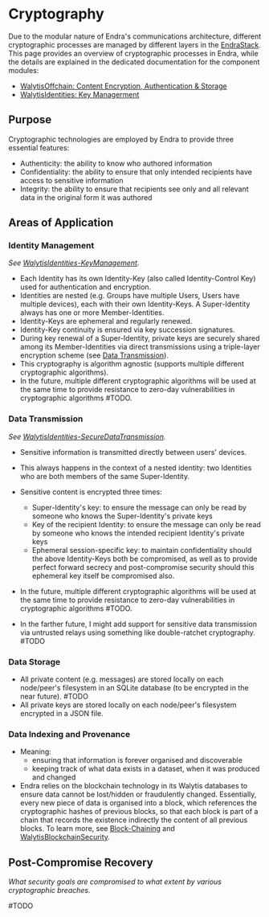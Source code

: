# Cryptography

Due to the modular nature of Endra's communications architecture, different cryptographic processes are managed by different layers in the [EndraStack](2-EndraStack.md).
This page provides an overview of cryptographic processes in Endra, while the details are explained in the dedicated documentation for the component modules:
- [WalytisOffchain: Content Encryption, Authentication & Storage](../WalytisOffchain/1-IntroToWalytisOffchain.md)
- [WalytisIdentities: Key Managerment](../WalytisIdentities/2-HowItWorks/3-KeyManagement.md)

## Purpose

Cryptographic technologies are employed by Endra to provide three essential features:
- Authenticity: the ability to know who authored information
- Confidentiality: the ability to ensure that only intended recipients have access to sensitive information
- Integrity: the ability to ensure that recipients see only and all relevant data in the original form it was authored

## Areas of Application
### Identity Management
_See [WalytisIdentities-KeyManagement](../WalytisIdentities/2-HowItWorks/3-KeyManagement.md)._

- Each Identity has its own Identity-Key (also called Identity-Control Key) used for authentication and encryption.
- Identities are nested (e.g. Groups have multiple Users, Users have multiple devices), each with their own Identity-Keys. A Super-Identity always has one or more Member-Identities.
- Identity-Keys are ephemeral and regularly renewed.
- Identity-Key continuity is ensured via key succession signatures.
- During key renewal of a Super-Identity, private keys are securely shared among its Member-Identities via direct transmissions using a triple-layer encryption scheme (see [Data Transmission](#Data%20Transmission)).
- This cryptography is algorithm agnostic (supports multiple different cryptographic algorithms).
- In the future, multiple different cryptographic algorithms will be used at the same time to provide resistance to zero-day vulnerabilities in cryptographic algorithms #TODO.


### Data Transmission
_See [WalytisIdentities-SecureDataTransmission](../WalytisIdentities/2-HowItWorks/7-SecureDataTransmission.md)._

- Sensitive information is transmitted  directly between users' devices.
- This always happens in the context of a nested identity: two Identities who are both members of the same Super-Identity. 
- Sensitive content is encrypted three times:
	- Super-Identity's key: to ensure the message can only be read by someone who knows the Super-Identity's private keys
	- Key of the recipient Identity: to ensure the message can only be read by someone who knows the intended recipient Identity's private keys
	- Ephemeral session-specific key: to maintain confidentiality should the above Identity-Keys both be compromised, as well as to provide perfect forward secrecy and post-compromise security should this ephemeral key itself be compromised also.
- In the future, multiple different cryptographic algorithms will be used at the same time to provide resistance to zero-day vulnerabilities in cryptographic algorithms #TODO.

- In the farther future, I might add support for sensitive data transmission via untrusted relays using something like double-ratchet cryptography. #TODO

### Data Storage

- All private content (e.g. messages) are stored locally on each node/peer's filesystem in an SQLite database (to be encrypted in the near future). #TODO
- All private keys are stored locally on each node/peer's filesystem encrypted in a JSON file. 

### Data Indexing and Provenance

- Meaning:
	- ensuring that information is forever organised and discoverable
	- keeping track of what data exists in a dataset, when it was produced and changed
- Endra relies on the blockchain technology in its Walytis databases to ensure data cannot be lost/hidden or fraudulently changed. Essentially, every new piece of data is organised into a block, which references the cryptographic hashes of previous blocks, so that each block is part of a chain that records the existence indirectly the content of all previous blocks. To learn more, see [Block-Chaining](../Walytis/Technical/Block-Chaining.md) and [WalytisBlockchainSecurity](../Walytis/Technical/WalytisBlockchainSecurity.md).

## Post-Compromise Recovery

_What security goals are compromised to what extent by various cryptographic breaches._

#TODO


